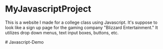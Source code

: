 # MyJavascriptProject

<p>This is a website I made for a college class using Javascript.  It's suppose to look like a sign up page for the gaming company "Blizzard Entertainment."  It utilizes drop down menus, text input boxes, buttons, etc.</p>
#   J a v a s c r i p t - D e m o  
 